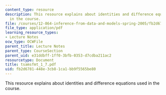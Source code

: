 ```yaml
---
content_type: resource
description: This resource explains about identities and difference equations used
  in the course.
file: /courses/12-864-inference-from-data-and-models-spring-2005/fb2d6781448e3cb81ca1bb9f5565be80_tsamsfmt_1_7.pdf
file_type: application/pdf
learning_resource_types:
- Lecture Notes
ocw_type: OCWFile
parent_title: Lecture Notes
parent_type: CourseSection
parent_uid: e31ddbff-1ff0-3bfb-0353-d7cdba211ac2
resourcetype: Document
title: tsamsfmt_1_7.pdf
uid: fb2d6781-448e-3cb8-1ca1-bb9f5565be80
---
```

This resource explains about identities and difference equations used in the course.

